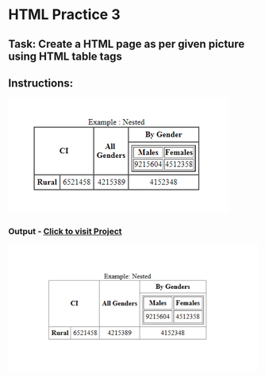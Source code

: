 # HTML Practice 3

## Task: Create a HTML page as per given picture using HTML table tags

Instructions:
-

![AIM](image.png)

### Output - [Click to visit Project](https://ravi-patel57144.github.io/Cybercom-Creation-Internship-2024/HTML/Practice_3)

![Output](image-1.png)
